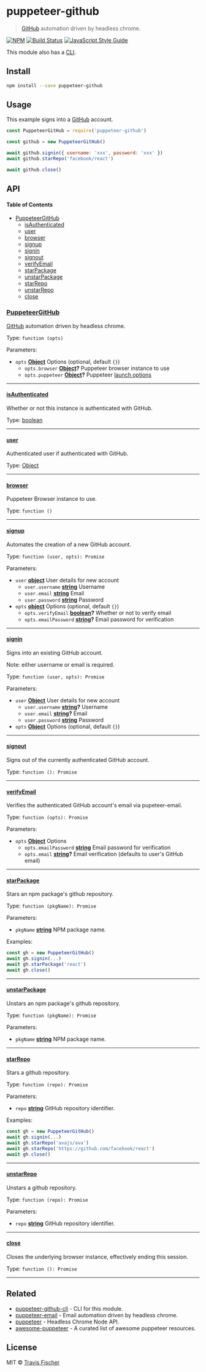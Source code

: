 # puppeteer-github

> [GitHub](https://github.com) automation driven by headless chrome.

[![NPM](https://img.shields.io/npm/v/puppeteer-github.svg)](https://www.npmjs.com/package/puppeteer-github) [![Build Status](https://travis-ci.com/transitive-bullshit/puppeteer-github.svg?branch=master)](https://travis-ci.com/transitive-bullshit/puppeteer-github) [![JavaScript Style Guide](https://img.shields.io/badge/code_style-standard-brightgreen.svg)](https://standardjs.com)

This module also has a [CLI](https://github.com/transitive-bullshit/puppeteer-github-cli).

## Install

```bash
npm install --save puppeteer-github
```

## Usage

This example signs into a [GitHub](https://github.com) account.

```js
const PuppeteerGitHub = require('puppeteer-github')

const github = new PuppeteerGitHub()

await github.signin({ username: 'xxx', password: 'xxx' })
await github.starRepo('facebook/react')

await github.close()
```

## API

<!-- Generated by documentation.js. Update this documentation by updating the source code. -->

#### Table of Contents

-   [PuppeteerGitHub](#puppeteergithub)
    -   [isAuthenticated](#isauthenticated)
    -   [user](#user)
    -   [browser](#browser)
    -   [signup](#signup)
    -   [signin](#signin)
    -   [signout](#signout)
    -   [verifyEmail](#verifyemail)
    -   [starPackage](#starpackage)
    -   [unstarPackage](#unstarpackage)
    -   [starRepo](#starrepo)
    -   [unstarRepo](#unstarrepo)
    -   [close](#close)

### [PuppeteerGitHub](https://github.com/transitive-bullshit/puppeteer-github/blob/f6768aa7d3a7786553e1edbe3d0a3a8ffcae39cb/index.js#L20-L199)

[GitHub](https://github.com) automation driven by headless chrome.

Type: `function (opts)`

Parameters:

-   `opts` **[Object](https://developer.mozilla.org/docs/Web/JavaScript/Reference/Global_Objects/Object)** Options (optional, default `{}`)
    -   `opts.browser` **[Object](https://developer.mozilla.org/docs/Web/JavaScript/Reference/Global_Objects/Object)?** Puppeteer browser instance to use
    -   `opts.puppeteer` **[Object](https://developer.mozilla.org/docs/Web/JavaScript/Reference/Global_Objects/Object)?** Puppeteer [launch options](https://github.com/GoogleChrome/puppeteer/blob/master/docs/api.md#puppeteerlaunchoptions)

* * *

#### [isAuthenticated](https://github.com/transitive-bullshit/puppeteer-github/blob/f6768aa7d3a7786553e1edbe3d0a3a8ffcae39cb/index.js#L32-L32)

Whether or not this instance is authenticated with GitHub.

Type: [boolean](https://developer.mozilla.org/docs/Web/JavaScript/Reference/Global_Objects/Boolean)

* * *

#### [user](https://github.com/transitive-bullshit/puppeteer-github/blob/f6768aa7d3a7786553e1edbe3d0a3a8ffcae39cb/index.js#L39-L39)

Authenticated user if authenticated with GitHub.

Type: [Object](https://developer.mozilla.org/docs/Web/JavaScript/Reference/Global_Objects/Object)

* * *

#### [browser](https://github.com/transitive-bullshit/puppeteer-github/blob/f6768aa7d3a7786553e1edbe3d0a3a8ffcae39cb/index.js#L46-L52)

Puppeteer Browser instance to use.

Type: `function ()`

* * *

#### [signup](https://github.com/transitive-bullshit/puppeteer-github/blob/f6768aa7d3a7786553e1edbe3d0a3a8ffcae39cb/index.js#L66-L77)

Automates the creation of a new GitHub account.

Type: `function (user, opts): Promise`

Parameters:

-   `user` **[object](https://developer.mozilla.org/docs/Web/JavaScript/Reference/Global_Objects/Object)** User details for new account
    -   `user.username` **[string](https://developer.mozilla.org/docs/Web/JavaScript/Reference/Global_Objects/String)** Username
    -   `user.email` **[string](https://developer.mozilla.org/docs/Web/JavaScript/Reference/Global_Objects/String)** Email
    -   `user.password` **[string](https://developer.mozilla.org/docs/Web/JavaScript/Reference/Global_Objects/String)** Password
-   `opts` **[object](https://developer.mozilla.org/docs/Web/JavaScript/Reference/Global_Objects/Object)** Options (optional, default `{}`)
    -   `opts.verifyEmail` **[boolean](https://developer.mozilla.org/docs/Web/JavaScript/Reference/Global_Objects/Boolean)?** Whether or not to verify email
    -   `opts.emailPassword` **[string](https://developer.mozilla.org/docs/Web/JavaScript/Reference/Global_Objects/String)?** Email password for verification

* * *

#### [signin](https://github.com/transitive-bullshit/puppeteer-github/blob/f6768aa7d3a7786553e1edbe3d0a3a8ffcae39cb/index.js#L91-L98)

Signs into an existing GitHub account.

Note: either username or email is required.

Type: `function (user, opts): Promise`

Parameters:

-   `user` **[Object](https://developer.mozilla.org/docs/Web/JavaScript/Reference/Global_Objects/Object)** User details for new account
    -   `user.username` **[string](https://developer.mozilla.org/docs/Web/JavaScript/Reference/Global_Objects/String)?** Username
    -   `user.email` **[string](https://developer.mozilla.org/docs/Web/JavaScript/Reference/Global_Objects/String)?** Email
    -   `user.password` **[string](https://developer.mozilla.org/docs/Web/JavaScript/Reference/Global_Objects/String)** Password
-   `opts` **[Object](https://developer.mozilla.org/docs/Web/JavaScript/Reference/Global_Objects/Object)** Options (optional, default `{}`)

* * *

#### [signout](https://github.com/transitive-bullshit/puppeteer-github/blob/f6768aa7d3a7786553e1edbe3d0a3a8ffcae39cb/index.js#L104-L111)

Signs out of the currently authenticated GitHub account.

Type: `function (): Promise`

* * *

#### [verifyEmail](https://github.com/transitive-bullshit/puppeteer-github/blob/f6768aa7d3a7786553e1edbe3d0a3a8ffcae39cb/index.js#L121-L131)

Verifies the authenticated GitHub account's email via pupeteer-email.

Type: `function (opts): Promise`

Parameters:

-   `opts` **[Object](https://developer.mozilla.org/docs/Web/JavaScript/Reference/Global_Objects/Object)** Options
    -   `opts.emailPassword` **[string](https://developer.mozilla.org/docs/Web/JavaScript/Reference/Global_Objects/String)** Email password for verification
    -   `opts.email` **[string](https://developer.mozilla.org/docs/Web/JavaScript/Reference/Global_Objects/String)?** Email verification (defaults to user's GitHub email)

* * *

#### [starPackage](https://github.com/transitive-bullshit/puppeteer-github/blob/f6768aa7d3a7786553e1edbe3d0a3a8ffcae39cb/index.js#L145-L148)

Stars an npm package's github repository.

Type: `function (pkgName): Promise`

Parameters:

-   `pkgName` **[string](https://developer.mozilla.org/docs/Web/JavaScript/Reference/Global_Objects/String)** NPM package name.

Examples:

```javascript
const gh = new PuppeteerGitHub()
await gh.signin(...)
await gh.starPackage('react')
await gh.close()
```

* * *

#### [unstarPackage](https://github.com/transitive-bullshit/puppeteer-github/blob/f6768aa7d3a7786553e1edbe3d0a3a8ffcae39cb/index.js#L156-L159)

Unstars an npm package's github repository.

Type: `function (pkgName): Promise`

Parameters:

-   `pkgName` **[string](https://developer.mozilla.org/docs/Web/JavaScript/Reference/Global_Objects/String)** NPM package name.

* * *

#### [starRepo](https://github.com/transitive-bullshit/puppeteer-github/blob/f6768aa7d3a7786553e1edbe3d0a3a8ffcae39cb/index.js#L174-L177)

Stars a github repository.

Type: `function (repo): Promise`

Parameters:

-   `repo` **[string](https://developer.mozilla.org/docs/Web/JavaScript/Reference/Global_Objects/String)** GitHub repository identifier.

Examples:

```javascript
const gh = new PuppeteerGitHub()
await gh.signin(...)
await gh.starRepo('avajs/ava')
await gh.starRepo('https://github.com/facebook/react')
await gh.close()
```

* * *

#### [unstarRepo](https://github.com/transitive-bullshit/puppeteer-github/blob/f6768aa7d3a7786553e1edbe3d0a3a8ffcae39cb/index.js#L185-L188)

Unstars a github repository.

Type: `function (repo): Promise`

Parameters:

-   `repo` **[string](https://developer.mozilla.org/docs/Web/JavaScript/Reference/Global_Objects/String)** GitHub repository identifier.

* * *

#### [close](https://github.com/transitive-bullshit/puppeteer-github/blob/f6768aa7d3a7786553e1edbe3d0a3a8ffcae39cb/index.js#L195-L198)

Closes the underlying browser instance, effectively ending this session.

Type: `function (): Promise`

* * *

## Related

-   [puppeteer-github-cli](https://github.com/transitive-bullshit/puppeteer-github-cli) - CLI for this module.
-   [puppeteer-email](https://github.com/transitive-bullshit/puppeteer-email) - Email automation driven by headless chrome.
-   [puppeteer](https://github.com/GoogleChrome/puppeteer) - Headless Chrome Node API.
-   [awesome-puppeteer](https://github.com/transitive-bullshit/awesome-puppeteer) - A curated list of awesome puppeteer resources.

## License

MIT © [Travis Fischer](https://github.com/transitive-bullshit)
